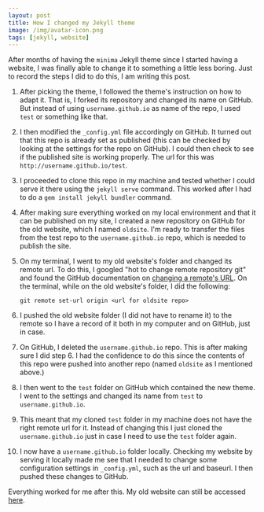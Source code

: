 ```yaml
---
layout: post
title: How I changed my Jekyll theme
image: /img/avatar-icon.png
tags: [jekyll, website]
---
```


After months of having the `minima` Jekyll theme since I started having a website, I was finally able to change it to something a little less boring. Just to record the steps I did to do this, I am writing this post. 

1. After picking the theme, I followed the theme's instruction on how to adapt it. That is, I forked its repository and changed its name on GitHub. But instead of using `username.github.io` as name of the repo, I used `test` or something like that.

2. I then modified the `_config.yml` file accordingly on GitHub. It turned out that this repo is already set as published (this can be checked by looking at the settings for the repo on GitHub). I could then check to see if the published site is working properly. The url for this was `http://username.github.io/test`.

3. I proceeded to clone this repo in my machine and tested whether I could serve it there using the `jekyll serve` command. This worked after I had to do a `gem install jekyll bundler` command.

4. After making sure everything worked on my local environment and that it can be published on my site, I created a new repository on GitHub for the old website, which I named `oldsite`. I'm ready to transfer the files from the test repo to the `username.github.io` repo, which is needed to publish the site.

5. On my terminal, I went to my old website's folder and changed its remote url. To do this, I googled "hot to change remote repository git" and found the GitHub documentation on [changing a remote's URL](https://help.github.com/articles/changing-a-remote-s-url/). On the terminal, while on the old website's folder, I did the following:

    ```
    git remote set-url origin <url for oldsite repo>
    ```

6. I pushed the old website folder (I did not have to rename it) to the remote so I have a record of it both in my computer and on GitHub, just in case.

7. On GitHub, I deleted the `username.github.io` repo. This is after making sure I did step 6. I had the confidence to do this since the contents of this repo were pushed into another repo (named `oldsite` as I mentioned above.)

8. I then went to the `test` folder on GitHub which contained the new theme. I went to the settings and changed its name from `test` to `username.github.io`. 

9. This meant that my cloned `test` folder in my machine does not have the right remote url for it. Instead of changing this I just cloned the `username.github.io` just in case I need to use the `test` folder again.

10. I now have a `username.github.io` folder locally. Checking my website by serving it locally made me see that I needed to change some configuration settings in `_config.yml`, such as the url and baseurl. I then pushed these changes to GitHub.

Everything worked for me after this. My old website can still be accessed [here](http://alonavarshal.com/oldsite/).